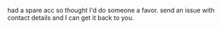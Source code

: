 had a spare acc so thought I'd do someone a favor. send an issue with contact details and I can get it back to you.
